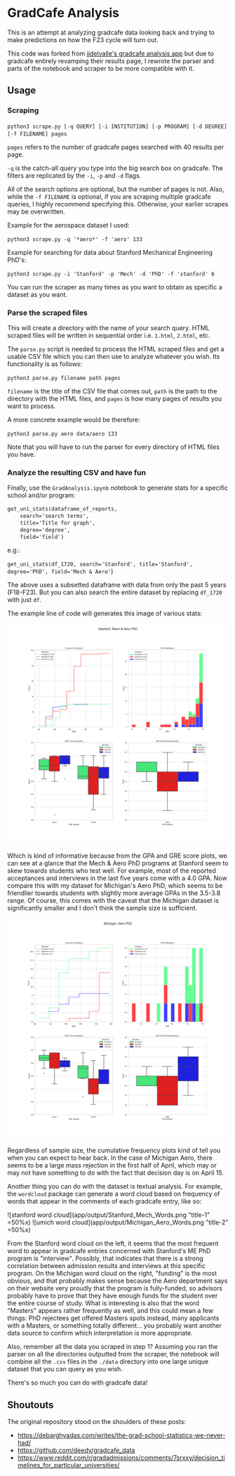 # GradCafe Analysis

This is an attempt at analyzing gradcafe data looking back and trying to make predictions on how the F23 cycle will turn out.

This code was forked from [jjdelvalle's gradcafe analysis app](https://github.com/jjdelvalle/gradcafe_analysis) but due to gradcafe entirely revamping their results page, I rewrote the parser and parts of the notebook and scraper to be more compatible with it.

## Usage

### Scraping

`python3 scrape.py [-q QUERY] [-i INSTITUTION] [-p PROGRAM] [-d DEGREE] [-f FILENAME] pages`

`pages` refers to the number of gradcafe pages searched with 40 results per page. 

`-q` is the catch-all query you type into the big search box on gradcafe. The filters are replicated by the `-i`, `-p` and `-d` flags. 

All of the search options are optional, but the number of pages is not. Also, while the `-f FILENAME` is optional, if you are scraping multiple gradcafe queries, I highly recommend specifying this. Otherwise, your earlier scrapes may be overwritten.

Example for the aerospace dataset I used:

`python3 scrape.py -q '*aero*' -f 'aero' 133`

Example for searching for data about Stanford Mechanical Engineering PhD's:

`python3 scrape.py -i 'Stanford' -p 'Mech' -d 'PhD' -f 'stanford' 6`

You can run the scraper as many times as you want to obtain as specific a dataset as you want.

### Parse the scraped files

This will create a directory with the name of your search query. HTML scraped files will be written in sequential order i.e. `1.html`, `2.html`, etc.

The `parse.py` script is needed to process the HTML scraped files and get a usable CSV file which you can then use to analyze whatever you wish. Its functionality is as follows:

`python3 parse.py filename path pages`

`filename` is the title of the CSV file that comes out, `path` is the path to the directory with the HTML files, and `pages` is how many pages of results you want to process.

A more concrete example would be therefore:

`python3 parse.py aero data/aero 133`

Note that you will have to run the parser for every directory of HTML files you have.

### Analyze the resulting CSV and have fun

Finally, use the `GradAnalysis.ipynb` notebook to generate stats for a specific school and/or program:

```
get_uni_stats(dataframe_of_reports,
	search='search terms',
	title='Title for graph',
	degree='degree',
	field='field')

```

e.g.: 

`get_uni_stats(df_1720, search='Stanford', title='Stanford', degree='PhD', field='Mech & Aero'`)

The above uses a subsetted dataframe with data from only the past 5 years (F18-F23). But you can also search the entire dataset by replacing `df_1720` with just `df`.

The example line of code will generates this image of various stats:

![sample result](app/output/Stanford_Mech_PhD.png)

Which is kind of informative because from the GPA and GRE score plots, we can see at a glance that the Mech & Aero PhD programs at Stanford seem to skew towards students who test well. For example, most of the reported acceptances and interviews in the last five years come with a 4.0 GPA. Now compare this with my dataset for Michigan's Aero PhD, which seems to be friendlier towards students with slightly more average GPAs in the 3.5-3.8 range. Of course, this comes with the caveat that the Michigan dataset is significantly smaller and I don't think the sample size is sufficient.

![sample result 2](app/output/Michigan_Aero_PhD.png)

Regardless of sample size, the cumulative frequency plots kind of tell you when you can expect to hear back. In the case of Michigan Aero, there seems to be a large mass rejection in the first half of April, which may or may not have something to do with the fact that decision day is on April 15.

Another thing you can do with the dataset is textual analysis. For example, the `wordcloud` package can generate a word cloud based on frequency of words that appear in the comments of each gradcafe entry, like so:

![stanford word cloud](app/output/Stanford_Mech_Words.png "title-1" =50%x) ![umich word cloud](app/output/Michigan_Aero_Words.png "title-2" =50%x)

From the Stanford word cloud on the left, it seems that the most frequent word to appear in gradcafe entries concerned with Stanford's ME PhD program is "interview". Possibly, that indicates that there is a strong correlation between admission results and interviews at this specific program. On the Michigan word cloud on the right, "funding" is the most obvious, and that probably makes sense because the Aero department says on their website very proudly that the program is fully-funded, so advisors probably have to prove that they have enough funds for the student over the entire course of study. What is interesting is also that the word "Masters" appears rather frequently as well, and this could mean a few things: PhD rejectees get offered Masters spots instead, many applicants with a Masters, or something totally different... you probably want another data source to confirm which interpretation is more appropriate.

Also, remember all the data you scraped in step 1? Assuming you ran the parser on all the directories outputted from the scraper, the notebook will combine all the `.csv` files in the `./data` directory into one large unique dataset that you can query as you wish.

There's so much you can do with gradcafe data!

## Shoutouts

The original repository stood on the shoulders of these posts:

* https://debarghyadas.com/writes/the-grad-school-statistics-we-never-had/
* https://github.com/deedy/gradcafe_data
* https://www.reddit.com/r/gradadmissions/comments/7srxxy/decision_timelines_for_particular_universities/

